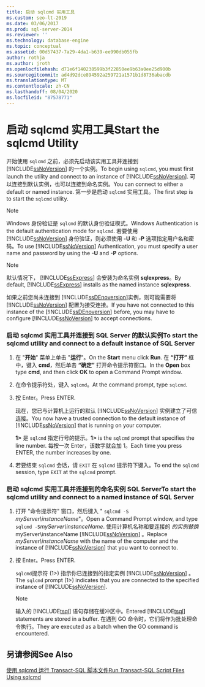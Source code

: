 ```yaml
---
title: 启动 sqlcmd 实用工具
ms.custom: seo-lt-2019
ms.date: 03/06/2017
ms.prod: sql-server-2014
ms.reviewer: ''
ms.technology: database-engine
ms.topic: conceptual
ms.assetid: 00d57437-7a29-4da1-b639-ee990db055fb
author: rothja
ms.author: jroth
ms.openlocfilehash: d71e6f140238599b3f22850ee9b63a0ee25d900b
ms.sourcegitcommit: ad4d92dce894592a259721a1571b1d8736abacdb
ms.translationtype: MT
ms.contentlocale: zh-CN
ms.lasthandoff: 08/04/2020
ms.locfileid: "87578771"
---
```

# <a name="start-the-sqlcmd-utility"></a><span data-ttu-id="9f612-102">启动 sqlcmd 实用工具</span><span class="sxs-lookup"><span data-stu-id="9f612-102">Start the sqlcmd Utility</span></span>
  <span data-ttu-id="9f612-103">开始使用 `sqlcmd` 之前，必须先启动该实用工具并连接到 [!INCLUDE[ssNoVersion](../../includes/ssnoversion-md.md)] 的一个实例。</span><span class="sxs-lookup"><span data-stu-id="9f612-103">To begin using `sqlcmd`, you must first launch the utility and connect to an instance of [!INCLUDE[ssNoVersion](../../includes/ssnoversion-md.md)].</span></span> <span data-ttu-id="9f612-104">可以连接到默认实例，也可以连接到命名实例。</span><span class="sxs-lookup"><span data-stu-id="9f612-104">You can connect to either a default or named instance.</span></span> <span data-ttu-id="9f612-105">第一步是启动 `sqlcmd` 实用工具。</span><span class="sxs-lookup"><span data-stu-id="9f612-105">The first step is to start the `sqlcmd` utility.</span></span>  
  
> [!NOTE]  
>  <span data-ttu-id="9f612-106">Windows 身份验证是 `sqlcmd` 的默认身份验证模式。</span><span class="sxs-lookup"><span data-stu-id="9f612-106">Windows Authentication is the default authentication mode for `sqlcmd`.</span></span> <span data-ttu-id="9f612-107">若要使用 [!INCLUDE[ssNoVersion](../../includes/ssnoversion-md.md)] 身份验证，则必须使用 **-U** 和 **-P** 选项指定用户名和密码。</span><span class="sxs-lookup"><span data-stu-id="9f612-107">To use [!INCLUDE[ssNoVersion](../../includes/ssnoversion-md.md)] Authentication, you must specify a user name and password by using the **-U** and **-P** options.</span></span>  
  
> [!NOTE]  
>  <span data-ttu-id="9f612-108">默认情况下， [!INCLUDE[ssExpress](../../includes/ssexpress-md.md)] 会安装为命名实例 **sqlexpress**。</span><span class="sxs-lookup"><span data-stu-id="9f612-108">By default, [!INCLUDE[ssExpress](../../includes/ssexpress-md.md)] installs as the named instance **sqlexpress**.</span></span>  
  
 <span data-ttu-id="9f612-109">如果之前您尚未连接到 [!INCLUDE[ssDEnoversion](../../includes/ssdenoversion-md.md)]实例，则可能需要将 [!INCLUDE[ssNoVersion](../../includes/ssnoversion-md.md)] 配置为接受连接。</span><span class="sxs-lookup"><span data-stu-id="9f612-109">If you have not connected to this instance of the [!INCLUDE[ssDEnoversion](../../includes/ssdenoversion-md.md)] before, you may have to configure [!INCLUDE[ssNoVersion](../../includes/ssnoversion-md.md)] to accept connections.</span></span>  
  
### <a name="to-start-the-sqlcmd-utility-and-connect-to-a-default-instance-of-sql-server"></a><span data-ttu-id="9f612-110">启动 sqlcmd 实用工具并连接到 SQL Server 的默认实例</span><span class="sxs-lookup"><span data-stu-id="9f612-110">To start the sqlcmd utility and connect to a default instance of SQL Server</span></span>  
  
1.  <span data-ttu-id="9f612-111">在 "**开始**" 菜单上单击 "**运行**"。</span><span class="sxs-lookup"><span data-stu-id="9f612-111">On the **Start** menu click **Run**.</span></span> <span data-ttu-id="9f612-112">在 **“打开”** 框中，键入 **cmd**，然后单击 **“确定”** 打开命令提示符窗口。</span><span class="sxs-lookup"><span data-stu-id="9f612-112">In the **Open** box type **cmd**, and then click **OK** to open a Command Prompt window.</span></span>  
  
2.  <span data-ttu-id="9f612-113">在命令提示符处，键入 `sqlcmd`。</span><span class="sxs-lookup"><span data-stu-id="9f612-113">At the command prompt, type `sqlcmd`.</span></span>  
  
3.  <span data-ttu-id="9f612-114">按 Enter。</span><span class="sxs-lookup"><span data-stu-id="9f612-114">Press ENTER.</span></span>  
  
     <span data-ttu-id="9f612-115">现在，您已与计算机上运行的默认 [!INCLUDE[ssNoVersion](../../includes/ssnoversion-md.md)] 实例建立了可信连接。</span><span class="sxs-lookup"><span data-stu-id="9f612-115">You now have a trusted connection to the default instance of [!INCLUDE[ssNoVersion](../../includes/ssnoversion-md.md)] that is running on your computer.</span></span>  
  
     <span data-ttu-id="9f612-116">**1>** 是 `sqlcmd` 指定行号的提示。</span><span class="sxs-lookup"><span data-stu-id="9f612-116">**1>** is the `sqlcmd` prompt that specifies the line number.</span></span> <span data-ttu-id="9f612-117">每按一次 Enter，该数字就会加 1。</span><span class="sxs-lookup"><span data-stu-id="9f612-117">Each time you press ENTER, the number increases by one.</span></span>  
  
4.  <span data-ttu-id="9f612-118">若要结束 `sqlcmd` 会话，请 `EXIT` 在 `sqlcmd` 提示符下键入。</span><span class="sxs-lookup"><span data-stu-id="9f612-118">To end the `sqlcmd` session, type `EXIT` at the `sqlcmd` prompt.</span></span>  
  
### <a name="to-start-the-sqlcmd-utility-and-connect-to-a-named-instance-of-sql-server"></a><span data-ttu-id="9f612-119">启动 sqlcmd 实用工具并连接到的命名实例 SQL Server</span><span class="sxs-lookup"><span data-stu-id="9f612-119">To start the sqlcmd utility and connect to a named instance of SQL Server</span></span>  
  
1.  <span data-ttu-id="9f612-120">打开 "命令提示符" 窗口，然后键入 " `sqlcmd -S` *myServer\instanceName*"。</span><span class="sxs-lookup"><span data-stu-id="9f612-120">Open a Command Prompt window, and type `sqlcmd -S`*myServer\instanceName*.</span></span> <span data-ttu-id="9f612-121">使用计算机名称和要连接的 *的实例替换* myServer\instanceName [!INCLUDE[ssNoVersion](../../includes/ssnoversion-md.md)] 。</span><span class="sxs-lookup"><span data-stu-id="9f612-121">Replace *myServer\instanceName* with the name of the computer and the instance of [!INCLUDE[ssNoVersion](../../includes/ssnoversion-md.md)] that you want to connect to.</span></span>  
  
2.  <span data-ttu-id="9f612-122">按 Enter。</span><span class="sxs-lookup"><span data-stu-id="9f612-122">Press ENTER.</span></span>  
  
     <span data-ttu-id="9f612-123">`sqlcmd`提示符 (1>) 指示你已连接到的指定实例 [!INCLUDE[ssNoVersion](../../includes/ssnoversion-md.md)] 。</span><span class="sxs-lookup"><span data-stu-id="9f612-123">The `sqlcmd` prompt (1>) indicates that you are connected to the specified instance of [!INCLUDE[ssNoVersion](../../includes/ssnoversion-md.md)].</span></span>  
  
    > [!NOTE]  
    >  <span data-ttu-id="9f612-124">输入的 [!INCLUDE[tsql](../../includes/tsql-md.md)] 语句存储在缓冲区中。</span><span class="sxs-lookup"><span data-stu-id="9f612-124">Entered [!INCLUDE[tsql](../../includes/tsql-md.md)] statements are stored in a buffer.</span></span> <span data-ttu-id="9f612-125">在遇到 GO 命令时，它们将作为批处理命令执行。</span><span class="sxs-lookup"><span data-stu-id="9f612-125">They are executed as a batch when the GO command is encountered.</span></span>  
  
## <a name="see-also"></a><span data-ttu-id="9f612-126">另请参阅</span><span class="sxs-lookup"><span data-stu-id="9f612-126">See Also</span></span>  
 [<span data-ttu-id="9f612-127">使用 sqlcmd 运行 Transact-SQL 脚本文件</span><span class="sxs-lookup"><span data-stu-id="9f612-127">Run Transact-SQL Script Files Using sqlcmd</span></span>](sqlcmd-run-transact-sql-script-files.md)  
  
  
